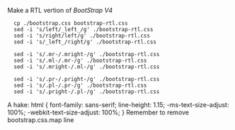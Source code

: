 Make a RTL vertion of _BootStrap V4_

```
  cp ./bootstrap.css bootstrap-rtl.css
  sed -i 's/left/_left_/g' ./bootstrap-rtl.css
  sed -i 's/right/left/g' ./bootstrap-rtl.css
  sed -i 's/_left_/right/g' ./bootstrap-rtl.css

  sed -i 's/.mr-/.mright-/g' ./bootstrap-rtl.css
  sed -i 's/.ml-/.mr-/g' ./bootstrap-rtl.css
  sed -i 's/.mright-/.ml-/g' ./bootstrap-rtl.css

  sed -i 's/.pr-/.pright-/g' ./bootstrap-rtl.css
  sed -i 's/.pl-/.pr-/g' ./bootstrap-rtl.css
  sed -i 's/.pright-/.pl-/g' ./bootstrap-rtl.css
```
A hake:
  html {
    font-family: sans-serif;
    line-height: 1.15;
    -ms-text-size-adjust: 100%;
    -webkit-text-size-adjust: 100%;
  }
Remember to remove bootstrap.css.map line
